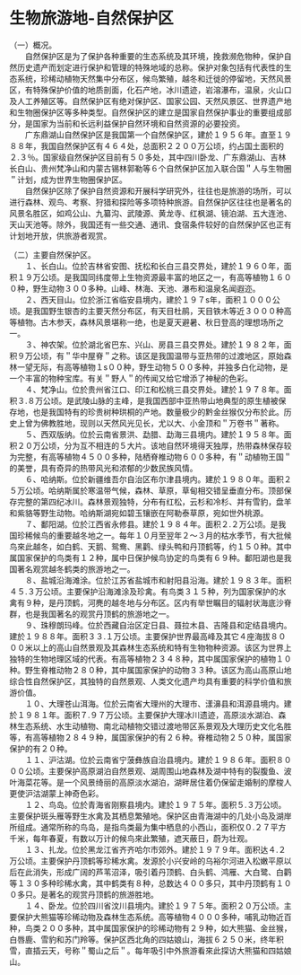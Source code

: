 # 生物旅游地-自然保护区  
  
（一）概况。  
&emsp;&emsp;自然保护区是为了保护各种重要的生态系统及其环境，挽救濒危物种，保护自然历史遗产而划定进行保护和管理的特殊地域的总称。保护对象包括有代表性的生态系统，珍稀动植物天然集中分布区，候鸟繁殖，越冬和迁徙的停留地，天然风景区，有特殊保护价值的地质剖面，化石产地，冰川遗迹，岩溶瀑布，温泉，火山口及人工养殖区等。自然保护区有绝对保护区、国家公园、天然风景区、世界遗产地和生物圈保护区等多种类型。自然保护区的建立是国家自然保护事业的重要组成部分，是国家为当前和长远利益保护自然环境和自然资源的必要投资。  
&emsp;&emsp;广东鼎湖山自然保护区是我国第一个自然保护区，建於１９５６年。直至１９８８年，我国自然保护区有４６４处，总面积２２００万公顷，约占国土面积的２.３％。国家级自然保护区目前有５０多处，其中四川卧龙、广东鼎湖山、吉林长白山、贵州梵净山和内蒙古锡林郭勒等６个自然保护区加入联合国＂人与生物圈＂计划，成为世界生物圈保护区。  
&emsp;&emsp;自然保护区除了保护自然资源和开展科学研究外，往往也是旅游的场所，可以进行森林、观鸟、考察、狩猎和探险等多项特种旅游。自然保护区往往也是著名的风景名胜区，如鸡公山、九纂沟、武陵源、黄龙寺、红枫湖、镜泊湖、五大连池、天山天池等。除外，我国还有一些交通、通讯、食宿条件较好的自然保护区也正有计划地开放，供旅游者观赏。  
  
（二）主要自然保护区。  
&emsp;&emsp;１、长白山。位於吉林省安图、抚松和长白三县交界处，建於１９６０年，面积１９万公顷。是我国同纬度带上生物资源最丰富的地区之一，有高等植物１６００种，野生动物３００多种。山峰、林海、天池、瀑布和温泉名闻遐迩。  
&emsp;&emsp;２、西天目山。位於浙江省临安县境内，建於１９７s年，面积１０００公顷。是我国野生银杏的主要天然分布区，有天目杜鹃，天目铁木等近３０００种高等植物。古木参天，森林风景堪称一绝，也是夏天避暑、秋日登高的理想场所之一。  
&emsp;&emsp;３、神农架。位於湖北省巴东、兴山、房县三县交界处。建於１９８２年，面积９万公顷，有＂华中屋脊＂之称。该区是我国温带与亚热带的过渡地区，原始森林一望无际，有高等植物１s００种，野生动物５００多种，并独多白化动物，是一个丰富的物种宝库。有关＂野人＂的传闻又给它增添了神秘的色彩。  
&emsp;&emsp;４、梵净山。位於贵州省江口、印江和松桃三县交界处。建於１９７８年。面积３.８万公顷。是武陵山脉的主峰，是我国西部中亚热带山地典型的原生植被保存地，也是我国特有的珍贵树种珙桐的产地。数量极少的黔金丝猴仅分布於此。历史上曾为佛教胜地，现则以天然风光见长，尤以大、小金顶和＂万卷书＂著称。  
&emsp;&emsp;５、西双版纳。位於云南省景洪、勐腊、勐海三县境内。建於１９５８年。面积２０万公顷，分为互不相连的５大片。该地自然环境得天独厚，热带森林保存较为完整，有高等植物４５００多种，陆栖脊椎动物６００多种，有＂动植物王国＂的美誉，具有奇异的热带风光和浓郁的少数民族风情。  
&emsp;&emsp;６、哈纳斯。位於新疆维吾尔自治区布尔津县境内。建於１９８０年。面积２５万公顷。哈纳斯属於寒温带气候，森林、草原，草甸相交错呈垂直分布。顶部保存完整的第四纪冰川。森林景观独特，分布有红松，云杉和冷杉、并有雪豹，盘羊和紫貉等野生动物。哈纳斯湖宛如碧玉镶嵌在阿勒泰草原，宛如世外桃源。  
&emsp;&emsp;７、鄱阳湖。位於江西省永修县。建於１９８４年。面积２.２万公顷。是我国珍稀候鸟的重要越冬地之一。每年１０月至翌年２～３月的枯水季节，有大批候鸟來此越冬，如白鹤、天鹅、鸳鸯、黑鹳、绿头鸭和丹顶鹤等，约１５０种。其中属国家保护的鸟类有１２种，属中日保护候鸟协定的鸟类有６９种。鄱阳湖也是我国著名观赏越冬鹤类的旅游地之一。  
&emsp;&emsp;８、盐城沿海滩涂。位於江苏省盐城市和射阳县沿海。建於１９８３年。面积４５.３万公顷。主要保护沿海滩涂及珍禽。有鸟类３１５种，列为国家保护的水禽有９种，是丹顶鹤，河麂的越冬地与分布区。区内有举世瞩目的辐射状海底沙脊群，也是我国著名的观赏丹顶鹤的旅游地之一。  
&emsp;&emsp;９、珠穆朗玛峰。位於西藏自治区定日县、聂拉木县、吉隆县和定结县境内。建於１９８８年。面积３３.１万公顷。主要保护世界最高峰及其它４座海拔８０００米以上的高山自然景观及其森林生态系统和特有生物物种资源。该区为世界上独特的生物地理区域的代表。有高等植物２３４８种，其中属国家保护的植物１０种。野生脊椎动物２８０种，其中属国家保护的动物３３种。该区为高山高原山地综合性自然保护区，其独特的自然景观、人类文化遗产均具有重要的科学价值和旅游价值。  
&emsp;&emsp;１０、大理苍山洱海。位於云南省大理州的大理市、漾濞县和洱源县境内。建於１９８１年。面积７.９７万公顷。主要保护大理冰川遗迹，高原淡水湖泊、森林生态系统、水生动植物、南北动植物交错过渡地带区系景观及大理历史文化名胜等，有高等植物２８４９种，属国家保护的有２６种。脊椎动物２５０种，属国家保护的有２０种。  
&emsp;&emsp;１１、沪沽湖。位於云南省宁菠彝族自治县境内。建於１９８６年。面积８０００公顷。主要保护高原湖泊自然景观、湖周围山地森林及湖中特有的裂腹鱼、波叶海菜花等。是一个风景绮丽的高原淡水湖泊，湖畔居住着仍保留走婚制的摩梭人更使沪沽湖蒙上神奇色彩。  
&emsp;&emsp;１２、鸟岛。位於青海省刚察县境内。建於１９７５年。面积５.３万公顷。主要保护斑头雁等野生水禽及其栖息繁殖地。保护区由青海湖中的几处小岛及湖岸所组成。通常所称的鸟岛，是指鸟类最为集中栖息的小西山，面积仅０.２７平方千米，每年春夏，有数以万计的候鸟來此繁殖，遮天蔽日，蔚为壮观。  
&emsp;&emsp;１３、扎龙。位於黑龙江省齐齐哈尔市郊外。建於１９７９年。面积达４.２万公顷。主要保护丹顶鹤等珍稀水禽。发源於小兴安岭的乌裕尔河进入松嫩平原以后在此消失，形成广阔的芦苇沼泽，吸引着丹顶鹤、白头鹤、鸿雁、大白鹭、白鹳等１３０多种珍稀水禽，其中鹤类有８种，总数达４００多只，其中丹顶鹤有１００多只。是著名的观赏丹顶鹤的旅游胜地。  
&emsp;&emsp;１４、卧龙。位於四川省汶川县境内。建於１９７５年。面积２０万公顷。主要保护大熊猫等珍稀动物及森林生态系统。高等植物４０００多种，哺乳动物近百种，鸟类２００多种，其中属国家保护的珍稀动物有２９种，如大熊猫、金丝猴，白唇鹿、雪豹和苏门羚等。保护区西北角的四姑娘山，海拔６２５０米，终年积雪，直插云天，号称＂蜀山之后＂。每年吸引中外旅游看來此探访大熊猫和四姑娘山。